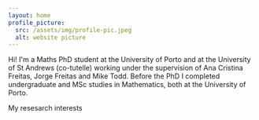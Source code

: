 ```yaml
---
layout: home
profile_picture:
  src: /assets/img/profile-pic.jpeg
  alt: website picture
---
```


<p> Hi! I'm a Maths PhD student at the University of Porto and at the University of St Andrews (co-tutelle) working under the supervision of Ana Cristina Freitas, Jorge Freitas and Mike Todd. Before the PhD I completed undergraduate and MSc studies in Mathematics, both at the University of Porto.</p>
  
<p> My resesarch interests </p>


